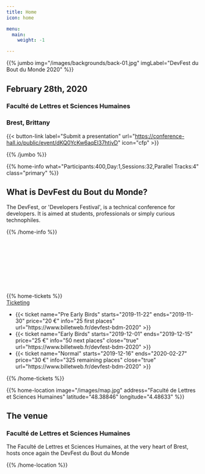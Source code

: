 ```yaml
---
title: Home
icon: home

menu:
  main:
    weight: -1

---
```


<!-- ... -->

{{% jumbo img="/images/backgrounds/back-01.jpg" imgLabel="DevFest du Bout du Monde 2020" %}}


## February 28th, 2020
### Faculté de Lettres et Sciences Humaines
### Brest, Brittany

{{< button-link label="Submit a presentation"
                url="https://conference-hall.io/public/event/dKQ0YcKw6aqEl37htjvD"
                icon="cfp" >}}

{{% /jumbo %}}

<!-- ... -->

{{% home-info what="Participants:400,Day:1,Sessions:32,Parallel Tracks:4" class="primary" %}}

## What is DevFest du Bout du Monde?

The DevFest, or 'Developers Festival', is a technical conference for developers. 
It is aimed at students, professionals or simply curious technophiles.

{{% /home-info %}}

<!-- ... -->

{{% home-tickets %}}
<a class="btn primary" href="https://www.billetweb.fr/devfest-bdm-2020" target="_blank"><svg class="icon icon-cfp"><use xlink:href="#ticket"></use></svg>Ticketing</a>

<ul>
<li>{{< ticket name="Pre Early Birds"
           starts="2019-11-22"
           ends="2019-11-30"
           price="20 €"
           info="25 first places"
           url="https://www.billetweb.fr/devfest-bdm-2020" >}}</li>
<li>{{< ticket name="Early Birds"
           starts="2019-12-01"
           ends="2019-12-15"
           price="25 €"
           info="50 next places"
           close="true"
           url="https://www.billetweb.fr/devfest-bdm-2020" >}}</li>
<li>{{< ticket name="Normal"
           starts="2019-12-16"
           ends="2020-02-27"
           price="30 €"
           info="325 remaining places"
           close="true"
           url="https://www.billetweb.fr/devfest-bdm-2020" >}}</li>
</ul>
{{% /home-tickets %}}

<!-- ... -->

{{% home-location
    image="/images/map.jpg"
    address="Faculté de Lettres et Sciences Humaines"
    latitude="48.38846"
    longitude="4.48633" %}}

## The venue

### Faculté de Lettres et Sciences Humaines

The Faculté de Lettres et Sciences Humaines, at the very heart of Brest, hosts once again the DevFest du Bout du Monde

{{% /home-location %}}

<!-- ... -->


<!-- ... -->
